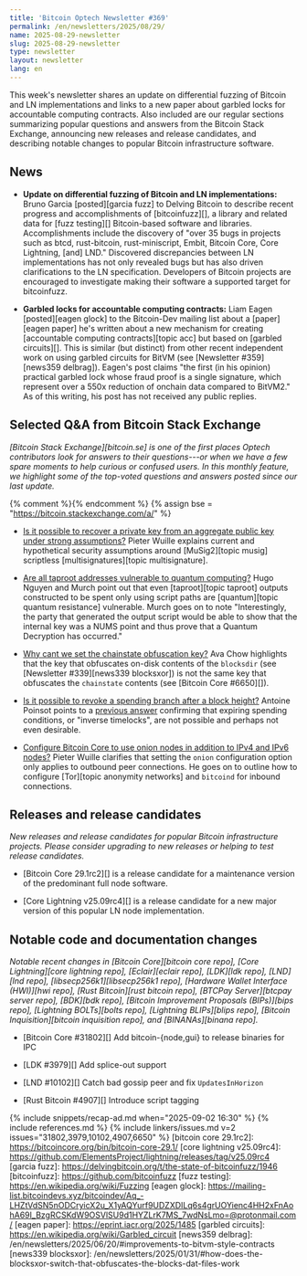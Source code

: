 ```yaml
---
title: 'Bitcoin Optech Newsletter #369'
permalink: /en/newsletters/2025/08/29/
name: 2025-08-29-newsletter
slug: 2025-08-29-newsletter
type: newsletter
layout: newsletter
lang: en
---
```

This week's newsletter shares an update on differential fuzzing of
Bitcoin and LN implementations and links to a new paper about garbled
locks for accountable computing contracts.  Also included are our
regular sections summarizing popular questions and answers from the
Bitcoin Stack Exchange, announcing new releases and release candidates,
and describing notable changes to popular Bitcoin infrastructure
software.

## News

- **Update on differential fuzzing of Bitcoin and LN implementations:**
  Bruno Garcia [posted][garcia fuzz] to Delving Bitcoin to describe
  recent progress and accomplishments of [bitcoinfuzz][], a library and
  related data for [fuzz testing][] Bitcoin-based software and
  libraries.  Accomplishments include the discovery of "over 35 bugs in
  projects such as btcd, rust-bitcoin, rust-miniscript, Embit, Bitcoin
  Core, Core Lightning, [and] LND."  Discovered discrepancies between LN
  implementations has not only revealed bugs but has also driven
  clarifications to the LN specification.  Developers of Bitcoin
  projects are encouraged to investigate making their software a
  supported target for bitcoinfuzz.

- **Garbled locks for accountable computing contracts:** Liam Eagen
  [posted][eagen glock] to the Bitcoin-Dev mailing list about a
  [paper][eagen paper] he's written about a new mechanism for creating
  [accountable computing contracts][topic acc] but based on [garbled
  circuits][].  This is similar (but distinct) from other recent
  independent work on using garbled circuits for BitVM (see [Newsletter
  #359][news359 delbrag]).  Eagen's post claims "the first (in his
  opinion) practical garbled lock whose fraud proof is a single
  signature, which represent over a 550x reduction of onchain data
  compared to BitVM2."  As of this writing, his post has not received
  any public replies.

## Selected Q&A from Bitcoin Stack Exchange

*[Bitcoin Stack Exchange][bitcoin.se] is one of the first places Optech
contributors look for answers to their questions---or when we have a
few spare moments to help curious or confused users.  In
this monthly feature, we highlight some of the top-voted questions and
answers posted since our last update.*

{% comment %}<!-- https://bitcoin.stackexchange.com/search?tab=votes&q=created%3a1m..%20is%3aanswer -->{% endcomment %}
{% assign bse = "https://bitcoin.stackexchange.com/a/" %}

- [Is it possible to recover a private key from an aggregate public key under strong assumptions?]({{bse}}127723)
  Pieter Wuille explains current and hypothetical security assumptions around
  [MuSig2][topic musig] scriptless [multisignatures][topic multisignature].

- [Are all taproot addresses vulnerable to quantum computing?]({{bse}}127660)
  Hugo Nguyen and Murch point out that even [taproot][topic taproot] outputs
  constructed to be spent only using script paths are [quantum][topic quantum
  resistance] vulnerable. Murch goes on to note "Interestingly, the party that
  generated the output script would be able to show that the internal key was a
  NUMS point and thus prove that a Quantum Decryption has occurred."

- [Why cant we set the chainstate obfuscation key?]({{bse}}127814)
  Ava Chow highlights that the key that obfuscates on-disk contents of the
  `blocksdir` (see [Newsletter #339][news339 blocksxor]) is not the
  same key that obfuscates the `chainstate` contents (see [Bitcoin Core
  #6650][]).

- [Is it possible to revoke a spending branch after a block height?]({{bse}}127683)
  Antoine Poinsot points to a [previous answer]({{bse}}122224) confirming that
  expiring spending conditions, or "inverse timelocks", are not possible and
  perhaps not even desirable.

- [Configure Bitcoin Core to use onion nodes in addition to IPv4 and IPv6 nodes?]({{bse}}127727)
  Pieter Wuille clarifies that setting the `onion` configuration option only
  applies to outbound peer connections. He goes on to outline how to configure
  [Tor][topic anonymity networks] and `bitcoind` for inbound connections.

## Releases and release candidates

_New releases and release candidates for popular Bitcoin infrastructure
projects.  Please consider upgrading to new releases or helping to test
release candidates._

- [Bitcoin Core 29.1rc2][] is a release candidate for a maintenance
  version of the predominant full node software.

- [Core Lightning v25.09rc4][] is a release candidate for a new major
  version of this popular LN node implementation.

## Notable code and documentation changes

_Notable recent changes in [Bitcoin Core][bitcoin core repo], [Core
Lightning][core lightning repo], [Eclair][eclair repo], [LDK][ldk repo],
[LND][lnd repo], [libsecp256k1][libsecp256k1 repo], [Hardware Wallet
Interface (HWI)][hwi repo], [Rust Bitcoin][rust bitcoin repo], [BTCPay
Server][btcpay server repo], [BDK][bdk repo], [Bitcoin Improvement
Proposals (BIPs)][bips repo], [Lightning BOLTs][bolts repo],
[Lightning BLIPs][blips repo], [Bitcoin Inquisition][bitcoin inquisition
repo], and [BINANAs][binana repo]._

- [Bitcoin Core #31802][] Add bitcoin-{node,gui} to release binaries for IPC

- [LDK #3979][] Add splice-out support

- [LND #10102][] Catch bad gossip peer and fix `UpdatesInHorizon`

- [Rust Bitcoin #4907][] Introduce script tagging

{% include snippets/recap-ad.md when="2025-09-02 16:30" %}
{% include references.md %}
{% include linkers/issues.md v=2 issues="31802,3979,10102,4907,6650" %}
[bitcoin core 29.1rc2]: https://bitcoincore.org/bin/bitcoin-core-29.1/
[core lightning v25.09rc4]: https://github.com/ElementsProject/lightning/releases/tag/v25.09rc4
[garcia fuzz]: https://delvingbitcoin.org/t/the-state-of-bitcoinfuzz/1946
[bitcoinfuzz]: https://github.com/bitcoinfuzz
[fuzz testing]: https://en.wikipedia.org/wiki/Fuzzing
[eagen glock]: https://mailing-list.bitcoindevs.xyz/bitcoindev/Aq_-LHZtVdSN5nODCryicX2u_X1yAQYurf9UDZXDILq6s4grUOYienc4HH2xFnAohA69I_BzgRCSKdW9OSVlSU9d1HYZLrK7MS_7wdNsLmo=@protonmail.com/
[eagen paper]: https://eprint.iacr.org/2025/1485
[garbled circuits]: https://en.wikipedia.org/wiki/Garbled_circuit
[news359 delbrag]: /en/newsletters/2025/06/20/#improvements-to-bitvm-style-contracts
[news339 blocksxor]: /en/newsletters/2025/01/31/#how-does-the-blocksxor-switch-that-obfuscates-the-blocks-dat-files-work
